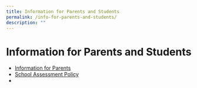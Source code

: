 ```yaml
---
title: Information for Parents and Students
permalink: /info-for-parents-and-students/
description: ""
---
```

# **Information for Parents and Students**

* [Information for Parents](/info-for-parents-and-students/information-for-parents/2022-homework-policy/)
* [School Assessment Policy](/info-for-parents-and-students/information-for-parents/school-based-assessment-structure-2022/)
* 